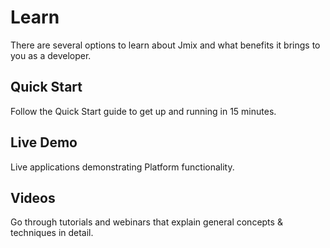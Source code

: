 # Learn

There are several options to learn about Jmix and what benefits it brings to you as a developer.


## Quick Start

Follow the Quick Start guide to get up and running in 15 minutes.


## Live Demo

Live applications demonstrating Platform functionality.


## Videos

Go through tutorials and webinars that explain general concepts & techniques in detail.